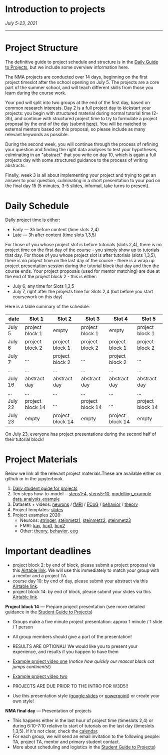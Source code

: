 # Introduction to projects

*July 5-23, 2021*

----

# **Project Structure**

The definitive guide to project schedule and structure is in the [Daily Guide to Projects](./docs/project_guidance.md), but we include some overview information here.

The NMA projects are conducted over 14 days, beginning on the first project timeslot after the school opening on July 5.
The projects are a core part of the summer school, and will teach different skills from those you learn during the course work.

Your pod will split into two groups at the end of the first day, based on common research interests.
Day 2 is a full project day to kickstart your projects: you begin with structured material during normal tutorial time (2-3h), and
continue with structured project time to try to formulate a project proposal by the end of the day (submit [here](https://airtable.com/shrZWimDB3YddpXDu)).
You will be matched to external mentors based on this proposal, so please include as many relevant keywords as possible.

During the second week, you will continue through the process of refining your question and
finding the right data analyses to test your hypotheses, culminating in an "abstract" that you write on day 10, which is
again a full projects day with some structured guidance to the process of writing abstracts.

Finally, week 3 is all about implementing your project and trying to get an answer to your question, culminating in a short presentation to your pod
on the final day 15 (5 minutes, 3-5 slides, informal, take turns to present).


# **Daily Schedule**

Daily project time is either:
 - Early — 3h before content (time slots 2,4)
 - Late  — 3h after content (time slots 1,3,5)

 For those of you whose project slot is before tutorials (slots 2,4), there is no project time on the first day of the course - you simply show up to tutorials that day. For those of you whose project slot is after tutorials (slots 1,3,5), there is no project time on the last day of the course - there is a wrap up project presentation session during the tutorial block that day and then the course ends. Your project proposals (used for mentor matching) are due at the end of the project block 2 - this is either:

 - July 6, any time for Slots 1,3,5
 - July 7, right after the projects time for Slots 2,4 (but before you start coursework on this day)

 Here is a table summary of the schedule:

| date | Slot 1 | Slot 2 | Slot 3 | Slot 4 | Slot 5 |
| --- | --- | --- | --- | --- | --- |
| July 5 | project block 1 | empty | project block 1 | empty | project block 1 |
| July 6 | project block 2 | project block 1 | project block 2 | project block 1 | project block 2 |
| July 7 | ... | project block 2 | ... | project block 2 | ... |
| ... | ... | ... | ... | ... | ... |
| July 16 | abstract day | abstract day | abstract day | abstract day | abstract day |
| ... | ... | ... | ... | ... | ... |
| July 22 | project block 14 | ... | project block 14 | ... | project block 14 |
| July 23 | empty | project block 14 | empty | project block 14 | empty |

On July 23, everyone has project presentations during the second half of their tutorial block!

# **Project Materials**

Below we link all the relevant project materials.These are available either on github or in the jupyterbook.

1. [Daily student guide for projects](./docs/project_guidance.md)
2. Ten steps how-to-model --[steps1-4](https://compneuro.neuromatch.io/projects/modelingsteps/ModelingSteps_1through4.html), [steps5-10](https://compneuro.neuromatch.io/projects/modelingsteps/ModelingSteps_5through10.html), [modelling_example](https://compneuro.neuromatch.io/projects/modelingsteps/TrainIllusionModel.html) [data_analysis_example](https://compneuro.neuromatch.io/projects/modelingsteps/TrainIllusionDataProject.html)
3. Datasets + videos: [neurons](./neurons) / [fMRI](./fMRI) / [ECoG](./ECoG) / [behavior](./behavior) / [theory](./theory)
4. Project templates: [slides](./docs/project_templates.md)
5. Project examples 2020:
   - Neurons: [stringer](https://osf.io/u9gqe/), [steinmetz1](https://osf.io/29vuq/), [steinmetz2](https://osf.io/52wja/), [steinmetz3](https://osf.io/bt4ph/)  
   - FMRI: [kay](https://osf.io/h3z4e/), [hcp1](https://osf.io/td957/), [hcp2](https://osf.io/5fmnq/)
   - Other: [theory](https://osf.io/z7p5v/), [behavior](https://osf.io/hez85/), [eeg](https://osf.io/5r96v/)


# **Important deadlines**

* project block 2:  by end of block, please submit a project proposal via this [Airtable link](https://airtable.com/shrZWimDB3YddpXDu). We will use this immediately to match your group with a mentor and a project TA.  
* course day 10:  by end of day, please submit your abstract via this [Airtable link](https://airtable.com/shrITSzD4fgFCGiWI).  
* project block 14: by end of block, please submit your slides via this [Airtable link](https://airtable.com/shr9Ge6A94JB7TOPI).  

**Project block 14** — Prepare project presentation (see more detailed guidance in the [Student Guide to Projects](./docs/project_guidance.md))
 * Groups make a five minute project presentation: approx 1 minute / 1 slide / 1 person
 * All group members should give a part of the presentation!
 * RESULTS ARE OPTIONAL! We would like you to present your experience, and results if you happen to have them
 * [Example project video one](https://youtu.be/zMphz4yvyfc) (*notice how quickly our mascot black cat jumps continents!*)
 * [Example project video two](https://www.youtube.com/watch?v=pvfy0_v12wI)
 * PROJECTS ARE DUE PRIOR TO THE INTRO FOR W3D5!!

 * Use this presentation style ([google slides](https://docs.google.com/presentation/d/1A1uaYarVot9YyCdbAAB4VDvsQfK6emqq-TwIZ9xVNwo/edit?usp=sharing) or [powerpoint](https://osf.io/ky6fj/download)) or create your own style!

**NMA final day** — Presentation of projects
  * This happens either in the last hour of project time (timeslots 2,4) or during 6:10-7:10 relative to start of tutorials on the last day (timeslots 1,3,5). If it's not clear, check the [calendar](https://academy.neuromatch.io/calendar-summer-2021).
  * For each group, we will send an email invitation to the following people: TA, project TA, mentor and primary student contact.
  * More about scheduling and logistics in the [Student Guide to Projects](./docs/project_guidance.md))

